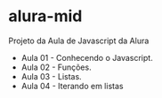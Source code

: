 # alura-mid
Projeto da Aula de Javascript da Alura

- Aula 01 - Conhecendo o Javascript.
- Aula 02 - Funções.
- Aula 03 - Listas.
- Aula 04 - Iterando em listas
